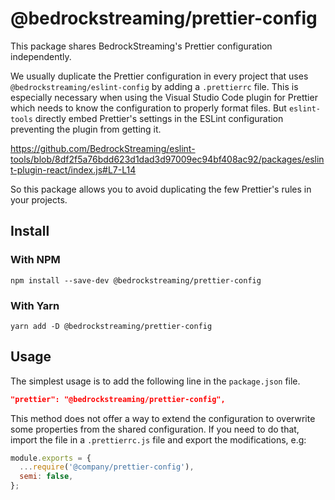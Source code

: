 # @bedrockstreaming/prettier-config

This package shares BedrockStreaming's Prettier configuration independently.

We usually duplicate the Prettier configuration in every project that uses `@bedrockstreaming/eslint-config` by adding a `.prettierrc` file. This is especially necessary when using the Visual Studio Code plugin for Prettier which needs to know the configuration to properly format files. But `eslint-tools` directly embed Prettier's settings in the ESLint configuration preventing the plugin from getting it.

https://github.com/BedrockStreaming/eslint-tools/blob/8df2f5a76bdd623d1dad3d97009ec94bf408ac92/packages/eslint-plugin-react/index.js#L7-L14

So this package allows you to avoid duplicating the few Prettier's rules in your projects.

## Install

### With NPM

```shell
npm install --save-dev @bedrockstreaming/prettier-config
```

### With Yarn

```shell
yarn add -D @bedrockstreaming/prettier-config
```

## Usage

The simplest usage is to add the following line in the `package.json` file.

```json
"prettier": "@bedrockstreaming/prettier-config",
```

This method does not offer a way to extend the configuration to overwrite some properties from the shared configuration. If you need to do that, import the file in a `.prettierrc.js` file and export the modifications, e.g:

```js
module.exports = {
  ...require('@company/prettier-config'),
  semi: false,
};
```
